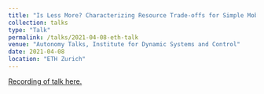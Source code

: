```yaml
---
title: "Is Less More? Characterizing Resource Trade-offs for Simple Mobile Robots with Embodied Intelligence "
collection: talks
type: "Talk"
permalink: /talks/2021-04-08-eth-talk
venue: "Autonomy Talks, Institute for Dynamic Systems and Control"
date: 2021-04-08
location: "ETH Zurich"
---
```


[Recording of talk here.](https://www.youtube.com/watch?v=yv1QflgML_M)
